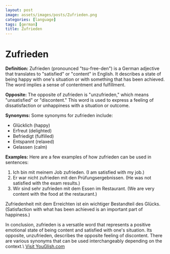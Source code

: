 ```yaml
---
layout: post
image: assets/images/posts/Zufrieden.png
categories: [language]
tags: [german]
title: Zufrieden
---
```


# Zufrieden

**Definition:**
Zufrieden (pronounced "tsu-free-den") is a German adjective that translates to "satisfied" or "content" in English. It describes a state of being happy with one's situation or with something that has been achieved. The word implies a sense of contentment and fulfillment.

**Opposite:**
The opposite of zufrieden is "unzufrieden," which means "unsatisfied" or "discontent." This word is used to express a feeling of dissatisfaction or unhappiness with a situation or outcome.

**Synonyms:**
Some synonyms for zufrieden include:

- Glücklich (happy)
- Erfreut (delighted)
- Befriedigt (fulfilled)
- Entspannt (relaxed)
- Gelassen (calm)

**Examples:**
Here are a few examples of how zufrieden can be used in sentences:

1. Ich bin mit meinem Job zufrieden. (I am satisfied with my job.)
2. Er war nicht zufrieden mit den Prüfungsergebnissen. (He was not satisfied with the exam results.)
3. Wir sind sehr zufrieden mit dem Essen im Restaurant. (We are very content with the food at the restaurant.)

Zufriedenheit mit dem Erreichten ist ein wichtiger Bestandteil des Glücks. (Satisfaction with what has been achieved is an important part of happiness.)

In conclusion, zufrieden is a versatile word that represents a positive emotional state of being content and satisfied with one's situation. Its opposite, unzufrieden, describes the opposite feeling of discontent. There are various synonyms that can be used interchangeably depending on the context.\ <a id="yg-widget-0" class="youglish-widget" data-query="Zufrieden" data-lang="german" data-components="8412" data-auto-start="0" data-bkg-color="theme_light" data-title="How%20to%20pronounce%20Zufrieden%20in%20German"  rel="nofollow" href="https://youglish.com">Visit YouGlish.com</a><script async src="https://youglish.com/public/emb/widget.js" charset="utf-8"></script>